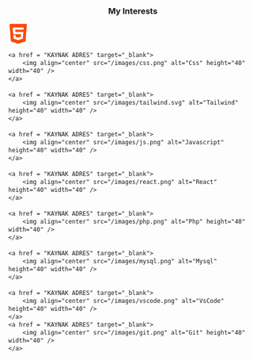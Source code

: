 
<h3 align="center">My Interests</h3>


<p align="left">
	<a href = "KAYNAK ADRES" target="_blank">
		<img align="center" src="/images/html.png" alt="Html" height="40" width="40" />
	</a>
 
 	<a href = "KAYNAK ADRES" target="_blank">
		<img align="center" src="/images/css.png" alt="Css" height="40" width="40" />
	</a>
 
 	<a href = "KAYNAK ADRES" target="_blank">
		<img align="center" src="/images/tailwind.svg" alt="Tailwind" height="40" width="40" />
	</a>
 
 	<a href = "KAYNAK ADRES" target="_blank">
		<img align="center" src="/images/js.png" alt="Javascript" height="40" width="40" />
	</a>
 
 	<a href = "KAYNAK ADRES" target="_blank">
		<img align="center" src="/images/react.png" alt="React" height="40" width="40" />
	</a>
 
 	<a href = "KAYNAK ADRES" target="_blank">
		<img align="center" src="/images/php.png" alt="Php" height="40" width="40" />
	</a>
 
 	<a href = "KAYNAK ADRES" target="_blank">
		<img align="center" src="/images/mysql.png" alt="Mysql" height="40" width="40" />
	</a>
 
 	<a href = "KAYNAK ADRES" target="_blank">
		<img align="center" src="/images/vscode.png" alt="VsCode" height="40" width="40" />
	</a>
 	<a href = "KAYNAK ADRES" target="_blank">
		<img align="center" src="/images/git.png" alt="Git" height="40" width="40" />
	</a>
 
	
</p>



